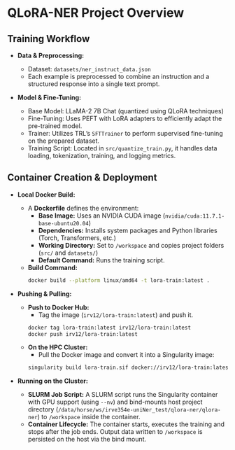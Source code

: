 # QLoRA-NER Project Overview

## Training Workflow

- **Data & Preprocessing:**
  - Dataset: `datasets/ner_instruct_data.json`
  - Each example is preprocessed to combine an instruction and a structured response into a single text prompt.
  

- **Model & Fine-Tuning:**
  - Base Model: LLaMA-2 7B Chat (quantized using QLoRA techniques)
  - Fine-Tuning: Uses PEFT with LoRA adapters to efficiently adapt the pre-trained model.
  - Trainer: Utilizes TRL’s `SFTTrainer` to perform supervised fine-tuning on the prepared dataset.
  - Training Script: Located in `src/quantize_train.py`, it handles data loading, tokenization, training, and logging metrics.

## Container Creation & Deployment

- **Local Docker Build:**
  - A **Dockerfile** defines the environment:
    - **Base Image:** Uses an NVIDIA CUDA image (`nvidia/cuda:11.7.1-base-ubuntu20.04`)
    - **Dependencies:** Installs system packages and Python libraries (Torch, Transformers, etc.)
    - **Working Directory:** Set to `/workspace` and copies project folders (`src/` and `datasets/`)
    - **Default Command:** Runs the training script.
  - **Build Command:**
    ```bash
    docker build --platform linux/amd64 -t lora-train:latest .
    ```

- **Pushing & Pulling:**
  - **Push to Docker Hub:**
    - Tag the image (`irv12/lora-train:latest`) and push it.
    ```bash
    docker tag lora-train:latest irv12/lora-train:latest
    docker push irv12/lora-train:latest
    ```
  - **On the HPC Cluster:**
    - Pull the Docker image and convert it into a Singularity image:
    ```bash
    singularity build lora-train.sif docker://irv12/lora-train:latest
    ```

- **Running on the Cluster:**
  - **SLURM Job Script:** A SLURM script runs the Singularity container with GPU support (using `--nv`) and bind-mounts host project directory (`/data/horse/ws/irve354e-uniNer_test/qlora-ner/qlora-ner`) to `/workspace` inside the container.
  - **Container Lifecycle:** The container starts, executes the training and stops after the job ends. Output data written to `/workspace` is persisted on the host via the bind mount.
